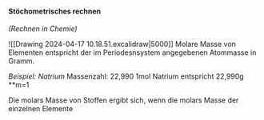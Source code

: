 #### Stöchometrisches rechnen 
*(Rechnen in Chemie)*

![[Drawing 2024-04-17 10.18.51.excalidraw|5000]]
Molare Masse von Elementen entspricht der im Periodesnsystem angegebenen Atommasse in Gramm.

*Beispiel: Natrium*
Massenzahl: 22,990
1mol Natrium entspricht 22,990g 
**m=1

Die molars Masse von Stoffen ergibt sich, wenn die molars Masse der einzelnen Elemente 